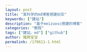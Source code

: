 ```yaml
---
layout: post
title: "某科学的md博客搭建纪实"
keywords: ["建站"]
description: "基于meizuosc搭建的博客"
categories: "教程"
tags: ["建站，md"] ["github"]
author: 猪蹄宝宝
permalink: /170611-1.html
---
```

